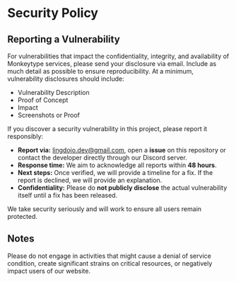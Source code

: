 # Security Policy

## Reporting a Vulnerability
For vulnerabilities that impact the confidentiality, integrity, and availability of Monkeytype services, please send your disclosure via 
email.
Include as much detail as possible to ensure reproducibility. At a minimum, vulnerability disclosures should include:
- Vulnerability Description
- Proof of Concept
- Impact
- Screenshots or Proof

If you discover a security vulnerability in this project, please report it responsibly:
- **Report via:** [lingdojo.dev@gmail.com](mailto:lingdojo.dev@gmail.com), open a **issue** on this repository or contact the developer directly through our Discord server.
- **Response time:** We aim to acknowledge all reports within **48 hours**.
- **Next steps:** Once verified, we will provide a timeline for a fix. If the report is declined, we will provide an explanation.
- **Confidentiality:** Please do **not publicly disclose** the actual vulnerability itself until a fix has been released.

We take security seriously and will work to ensure all users remain protected.

## Notes
Please do not engage in activities that might cause a denial of service condition, create significant strains on critical resources, or negatively impact users of our website. 
